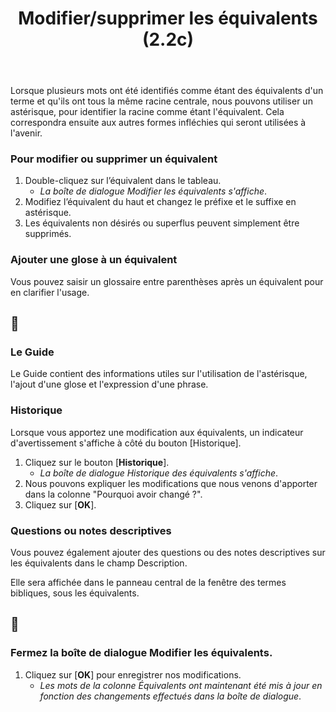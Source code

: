 ﻿---
title: Modifier/supprimer les équivalents (2.2c)
---
Lorsque plusieurs mots ont été identifiés comme étant des équivalents d'un terme et qu'ils ont tous la même racine centrale, nous pouvons utiliser un astérisque, pour identifier la racine comme étant l'équivalent. Cela correspondra ensuite aux autres formes infléchies qui seront utilisées à l'avenir.

### Pour modifier ou supprimer un équivalent

1. Double-cliquez sur l’équivalent dans le tableau.  
   -  *La boîte de dialogue Modifier les équivalents s'affiche*.
1. Modifiez l’équivalent du haut et changez le préfixe et le suffixe en astérisque.
1. Les équivalents non désirés ou superflus peuvent simplement être supprimés.

### Ajouter une glose à un équivalent

Vous pouvez saisir un glossaire entre parenthèses après un équivalent pour en clarifier l'usage.



## :page_facing_up:

### Le Guide

Le Guide contient des informations utiles sur l'utilisation de l'astérisque, l'ajout d'une glose et l'expression d'une phrase.

### Historique

Lorsque vous apportez une modification aux équivalents, un indicateur d'avertissement s'affiche à côté du bouton [Historique].

1.  Cliquez sur le bouton [**Historique**].  
    -  *La boîte de dialogue Historique des équivalents s'affiche*.
1.  Nous pouvons expliquer les modifications que nous venons d'apporter dans la colonne "Pourquoi avoir changé ?".
1.  Cliquez sur [**OK**].

### Questions ou notes descriptives

Vous pouvez également ajouter des questions ou des notes descriptives sur les équivalents dans le champ Description.

Elle sera affichée dans le panneau central de la fenêtre des termes bibliques, sous les équivalents.



## :page_facing_up:

### Fermez la boîte de dialogue Modifier les équivalents.  
1.  Cliquez sur [**OK**] pour enregistrer nos modifications.
     -  *Les mots de la colonne Équivalents ont maintenant été mis à jour en fonction des changements effectués dans la boîte de dialogue*.
